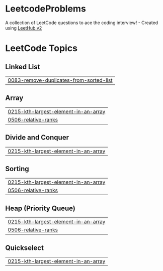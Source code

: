 # LeetcodeProblems
A collection of LeetCode questions to ace the coding interview! - Created using [LeetHub v2](https://github.com/arunbhardwaj/LeetHub-2.0)

<!---LeetCode Topics Start-->
# LeetCode Topics
## Linked List
|  |
| ------- |
| [0083-remove-duplicates-from-sorted-list](https://github.com/MagibalanGitHub/LeetcodeProblems/tree/master/0083-remove-duplicates-from-sorted-list) |
## Array
|  |
| ------- |
| [0215-kth-largest-element-in-an-array](https://github.com/MagibalanGitHub/LeetcodeProblems/tree/master/0215-kth-largest-element-in-an-array) |
| [0506-relative-ranks](https://github.com/MagibalanGitHub/LeetcodeProblems/tree/master/0506-relative-ranks) |
## Divide and Conquer
|  |
| ------- |
| [0215-kth-largest-element-in-an-array](https://github.com/MagibalanGitHub/LeetcodeProblems/tree/master/0215-kth-largest-element-in-an-array) |
## Sorting
|  |
| ------- |
| [0215-kth-largest-element-in-an-array](https://github.com/MagibalanGitHub/LeetcodeProblems/tree/master/0215-kth-largest-element-in-an-array) |
| [0506-relative-ranks](https://github.com/MagibalanGitHub/LeetcodeProblems/tree/master/0506-relative-ranks) |
## Heap (Priority Queue)
|  |
| ------- |
| [0215-kth-largest-element-in-an-array](https://github.com/MagibalanGitHub/LeetcodeProblems/tree/master/0215-kth-largest-element-in-an-array) |
| [0506-relative-ranks](https://github.com/MagibalanGitHub/LeetcodeProblems/tree/master/0506-relative-ranks) |
## Quickselect
|  |
| ------- |
| [0215-kth-largest-element-in-an-array](https://github.com/MagibalanGitHub/LeetcodeProblems/tree/master/0215-kth-largest-element-in-an-array) |
<!---LeetCode Topics End-->